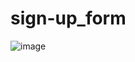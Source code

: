 # sign-up_form

![image](https://github.com/filipryznar/sign-up_form/assets/103883095/6a8e1431-e814-47fc-a4f8-3f129dfe5cac)
